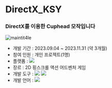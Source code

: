 # DirectX_KSY

### DirectX를 이용한 Cuphead 모작입니다

![maintit4le](https://github.com/ddeoyoung/DirectX_KSY/assets/67747071/341a55d4-1198-44d3-8d0c-b85b22b60a2f)

- 개발 기간 : 2023.09.04 ~ 2023.11.31 (약 3개월)
- 참여 인원 : 개인 프로젝트(1명)
- 플랫폼 : <img src="https://img.shields.io/badge/Window-0078D4?style=flat-square&logo=windows&logoColor=white"/>
- 장르 : 2D 횡스크롤 액션 어드벤처 게임
- 개발 도구 : <img src="https://img.shields.io/badge/Visual Studio-5C2D91?style=flat-square&logo=visualstudio&logoColor=white"/> <img src="https://img.shields.io/badge/DirectX11-4D4D4D?style=flat-square&logo=windowsxp&logoColor=white"/>
- 개발 언어 : <img src="https://img.shields.io/badge/C++-00599C?style=flat-square&logo=cplusplus&logoColor=white"/> 
